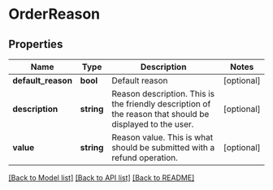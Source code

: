 # OrderReason

## Properties
Name | Type | Description | Notes
------------ | ------------- | ------------- | -------------
**default_reason** | **bool** | Default reason | [optional] 
**description** | **string** | Reason description.  This is the friendly description of the reason that should be displayed to the user. | [optional] 
**value** | **string** | Reason value.  This is what should be submitted with a refund operation. | [optional] 

[[Back to Model list]](../README.md#documentation-for-models) [[Back to API list]](../README.md#documentation-for-api-endpoints) [[Back to README]](../README.md)


